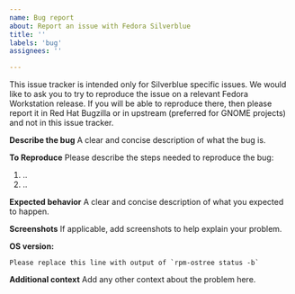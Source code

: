 ```yaml
---
name: Bug report
about: Report an issue with Fedora Silverblue
title: ''
labels: 'bug'
assignees: ''

---
```


This issue tracker is intended only for Silverblue specific issues. We would like to ask you to try to reproduce the issue on a relevant Fedora Workstation release. If you will be able to reproduce there, then please report it in Red Hat Bugzilla or in upstream (preferred for GNOME projects) and not in this issue tracker.

**Describe the bug**
A clear and concise description of what the bug is.

**To Reproduce**
Please describe the steps needed to reproduce the bug:
1. ..
2. ..

**Expected behavior**
A clear and concise description of what you expected to happen.

**Screenshots**
If applicable, add screenshots to help explain your problem.

**OS version:**
```
Please replace this line with output of `rpm-ostree status -b`
```

**Additional context**
Add any other context about the problem here.
